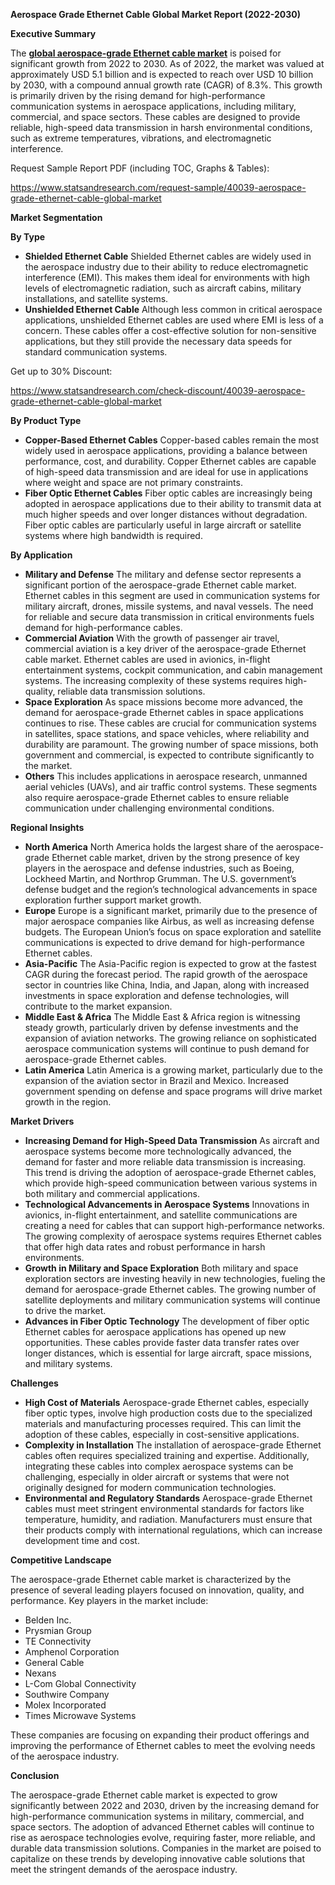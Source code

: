﻿**Aerospace Grade Ethernet Cable Global Market Report (2022-2030)**

**Executive Summary**

The [**global aerospace-grade Ethernet cable market**](https://www.statsandresearch.com/report/40039-aerospace-grade-ethernet-cable-global-market) is poised for significant growth from 2022 to 2030. As of 2022, the market was valued at approximately USD 5.1 billion and is expected to reach over USD 10 billion by 2030, with a compound annual growth rate (CAGR) of 8.3%. This growth is primarily driven by the rising demand for high-performance communication systems in aerospace applications, including military, commercial, and space sectors. These cables are designed to provide reliable, high-speed data transmission in harsh environmental conditions, such as extreme temperatures, vibrations, and electromagnetic interference.

Request Sample Report PDF (including TOC, Graphs & Tables):

<https://www.statsandresearch.com/request-sample/40039-aerospace-grade-ethernet-cable-global-market>

**Market Segmentation**

**By Type**

- **Shielded Ethernet Cable**
  Shielded Ethernet cables are widely used in the aerospace industry due to their ability to reduce electromagnetic interference (EMI). This makes them ideal for environments with high levels of electromagnetic radiation, such as aircraft cabins, military installations, and satellite systems.
- **Unshielded Ethernet Cable**
  Although less common in critical aerospace applications, unshielded Ethernet cables are used where EMI is less of a concern. These cables offer a cost-effective solution for non-sensitive applications, but they still provide the necessary data speeds for standard communication systems.

Get up to 30% Discount:

<https://www.statsandresearch.com/check-discount/40039-aerospace-grade-ethernet-cable-global-market>

**By Product Type**

- **Copper-Based Ethernet Cables**
  Copper-based cables remain the most widely used in aerospace applications, providing a balance between performance, cost, and durability. Copper Ethernet cables are capable of high-speed data transmission and are ideal for use in applications where weight and space are not primary constraints.
- **Fiber Optic Ethernet Cables**
  Fiber optic cables are increasingly being adopted in aerospace applications due to their ability to transmit data at much higher speeds and over longer distances without degradation. Fiber optic cables are particularly useful in large aircraft or satellite systems where high bandwidth is required.

**By Application**

- **Military and Defense**
  The military and defense sector represents a significant portion of the aerospace-grade Ethernet cable market. Ethernet cables in this segment are used in communication systems for military aircraft, drones, missile systems, and naval vessels. The need for reliable and secure data transmission in critical environments fuels demand for high-performance cables.
- **Commercial Aviation**
  With the growth of passenger air travel, commercial aviation is a key driver of the aerospace-grade Ethernet cable market. Ethernet cables are used in avionics, in-flight entertainment systems, cockpit communication, and cabin management systems. The increasing complexity of these systems requires high-quality, reliable data transmission solutions.
- **Space Exploration**
  As space missions become more advanced, the demand for aerospace-grade Ethernet cables in space applications continues to rise. These cables are crucial for communication systems in satellites, space stations, and space vehicles, where reliability and durability are paramount. The growing number of space missions, both government and commercial, is expected to contribute significantly to the market.
- **Others**
  This includes applications in aerospace research, unmanned aerial vehicles (UAVs), and air traffic control systems. These segments also require aerospace-grade Ethernet cables to ensure reliable communication under challenging environmental conditions.

**Regional Insights**

- **North America**
  North America holds the largest share of the aerospace-grade Ethernet cable market, driven by the strong presence of key players in the aerospace and defense industries, such as Boeing, Lockheed Martin, and Northrop Grumman. The U.S. government’s defense budget and the region’s technological advancements in space exploration further support market growth.
- **Europe**
  Europe is a significant market, primarily due to the presence of major aerospace companies like Airbus, as well as increasing defense budgets. The European Union’s focus on space exploration and satellite communications is expected to drive demand for high-performance Ethernet cables.
- **Asia-Pacific**
  The Asia-Pacific region is expected to grow at the fastest CAGR during the forecast period. The rapid growth of the aerospace sector in countries like China, India, and Japan, along with increased investments in space exploration and defense technologies, will contribute to the market expansion.
- **Middle East & Africa**
  The Middle East & Africa region is witnessing steady growth, particularly driven by defense investments and the expansion of aviation networks. The growing reliance on sophisticated aerospace communication systems will continue to push demand for aerospace-grade Ethernet cables.
- **Latin America**
  Latin America is a growing market, particularly due to the expansion of the aviation sector in Brazil and Mexico. Increased government spending on defense and space programs will drive market growth in the region.

**Market Drivers**

- **Increasing Demand for High-Speed Data Transmission**
  As aircraft and aerospace systems become more technologically advanced, the demand for faster and more reliable data transmission is increasing. This trend is driving the adoption of aerospace-grade Ethernet cables, which provide high-speed communication between various systems in both military and commercial applications.
- **Technological Advancements in Aerospace Systems**
  Innovations in avionics, in-flight entertainment, and satellite communications are creating a need for cables that can support high-performance networks. The growing complexity of aerospace systems requires Ethernet cables that offer high data rates and robust performance in harsh environments.
- **Growth in Military and Space Exploration**
  Both military and space exploration sectors are investing heavily in new technologies, fueling the demand for aerospace-grade Ethernet cables. The growing number of satellite deployments and military communication systems will continue to drive the market.
- **Advances in Fiber Optic Technology**
  The development of fiber optic Ethernet cables for aerospace applications has opened up new opportunities. These cables provide faster data transfer rates over longer distances, which is essential for large aircraft, space missions, and military systems.

**Challenges**

- **High Cost of Materials**
  Aerospace-grade Ethernet cables, especially fiber optic types, involve high production costs due to the specialized materials and manufacturing processes required. This can limit the adoption of these cables, especially in cost-sensitive applications.
- **Complexity in Installation**
  The installation of aerospace-grade Ethernet cables often requires specialized training and expertise. Additionally, integrating these cables into complex aerospace systems can be challenging, especially in older aircraft or systems that were not originally designed for modern communication technologies.
- **Environmental and Regulatory Standards**
  Aerospace-grade Ethernet cables must meet stringent environmental standards for factors like temperature, humidity, and radiation. Manufacturers must ensure that their products comply with international regulations, which can increase development time and cost.

**Competitive Landscape**

The aerospace-grade Ethernet cable market is characterized by the presence of several leading players focused on innovation, quality, and performance. Key players in the market include:

- Belden Inc.
- Prysmian Group
- TE Connectivity
- Amphenol Corporation
- General Cable
- Nexans
- L-Com Global Connectivity
- Southwire Company
- Molex Incorporated
- Times Microwave Systems

These companies are focusing on expanding their product offerings and improving the performance of Ethernet cables to meet the evolving needs of the aerospace industry.

**Conclusion**

The aerospace-grade Ethernet cable market is expected to grow significantly between 2022 and 2030, driven by the increasing demand for high-performance communication systems in military, commercial, and space sectors. The adoption of advanced Ethernet cables will continue to rise as aerospace technologies evolve, requiring faster, more reliable, and durable data transmission solutions. Companies in the market are poised to capitalize on these trends by developing innovative cable solutions that meet the stringent demands of the aerospace industry.

